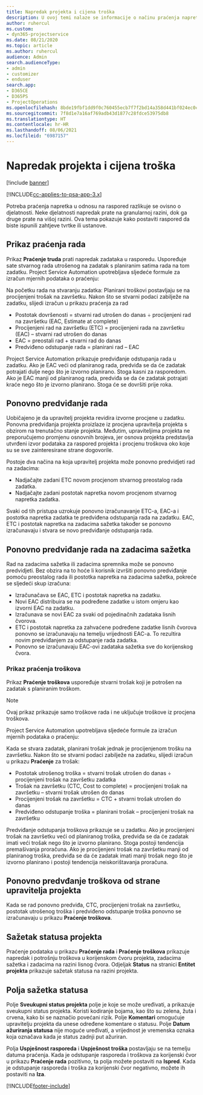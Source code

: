 ```yaml
---
title: Napredak projekta i cijena troška
description: U ovoj temi nalaze se informacije o načinu praćenja napretka projekta i potrošnje troškova.
author: ruhercul
ms.custom:
- dyn365-projectservice
ms.date: 08/21/2020
ms.topic: article
ms.author: ruhercul
audience: Admin
search.audienceType:
- admin
- customizer
- enduser
search.app:
- D365CE
- D365PS
- ProjectOperations
ms.openlocfilehash: 8bde19fbf1dd9f0c760455ecb7f7f2bd14a358d441bf024ec0cdefa42866f53e
ms.sourcegitcommit: 7f8d1e7a16af769adb43d1877c28fdce53975db8
ms.translationtype: HT
ms.contentlocale: hr-HR
ms.lasthandoff: 08/06/2021
ms.locfileid: "6987157"
---
```

# <a name="project-progress-and-cost-consumption"></a>Napredak projekta i cijena troška

[!include [banner](../includes/psa-now-project-operations.md)]

[!INCLUDE[cc-applies-to-psa-app-3.x](../includes/cc-applies-to-psa-app-3x.md)]

Potreba praćenja napretka u odnosu na raspored razlikuje se ovisno o djelatnosti. Neke djelatnosti napredak prate na granularnoj razini, dok ga druge prate na višoj razini. Ova tema pokazuje kako postaviti raspored da biste ispunili zahtjeve tvrtke ili ustanove.

## <a name="effort-tracking-view"></a>Prikaz praćenja rada

Prikaz **Praćenje truda** prati napredak zadataka u rasporedu. Uspoređuje sate stvarnog rada utrošenog na zadatak s planiranim satima rada na tom zadatku. Project Service Automation upotrebljava sljedeće formule za izračun mjernih podataka o praćenju:

Na početku rada na stvaranju zadatka: Planirani troškovi postavljaju se na procijenjeni trošak na završetku. Nakon što se stvarni podaci zabilježe na zadatku, slijedi izračun u prikazu praćenja za rad

- Postotak dovršenosti = stvarni rad utrošen do danas ÷ procijenjeni rad na završetku (EAC, Estimate at complete) 
- Procijenjeni rad na završetku (ETC) = procijenjeni rada na završetku (EAC) – stvarni rad utrošen do danas 
- EAC = preostali rad + stvarni rad do danas 
- Predviđeno odstupanje rada = planirani rad – EAC

Project Service Automation prikazuje predviđanje odstupanja rada u zadatku. Ako je EAC veći od planiranog rada, predviđa se da će zadatak potrajati dulje nego što je izvorno planirano. Stoga kasni za rasporedom. Ako je EAC manji od planiranog rada, predviđa se da će zadatak potrajati kraće nego što je izvorno planirano. Stoga će se dovršiti prije roka.

## <a name="reprojecting-effort"></a>Ponovno predviđanje rada

Uobičajeno je da upravitelj projekta revidira izvorne procjene u zadatku. Ponovna predviđanja projekta proizlaze iz procjena upravitelja projekta s obzirom na trenutačno stanje projekta. Međutim, upraviteljima projekta ne preporučujemo promjenu osnovnih brojeva, jer osnova projekta predstavlja utvrđeni izvor podataka za raspored projekta i procjenu troškova oko koje su se sve zainteresirane strane dogovorile.

Postoje dva načina na koja upravitelj projekta može ponovno predvidjeti rad na zadacima:

- Nadjačajte zadani ETC novom procjenom stvarnog preostalog rada zadatka. 
- Nadjačajte zadani postotak napretka novom procjenom stvarnog napretka zadatka.

Svaki od tih pristupa uzrokuje ponovno izračunavanje ETC-a, EAC-a i postotka napretka zadatka te predviđena odstupanja rada na zadatku. EAC, ETC i postotak napretka na zadacima sažetka također se ponovno izračunavaju i stvara se novo predviđanje odstupanja rada.

## <a name="reprojection-of-effort-on-summary-tasks"></a>Ponovno predviđanje rada na zadacima sažetka

Rad na zadacima sažetka ili zadacima spremnika može se ponovno predvidjeti. Bez obzira na to hoće li korisnik izvršiti ponovno predviđanje pomoću preostalog rada ili postotka napretka na zadacima sažetka, pokreće se sljedeći skup izračuna:

- Izračunačava se EAC, ETC i postotak napretka na zadatku.
- Novi EAC distribuira se na podređene zadatke u istom omjeru kao izvorni EAC na zadatku.
- Izračunava se novi EAC za svaki od pojedinačnih zadataka lisnih čvorova. 
- ETC i postotak napretka za zahvaćene podređene zadatke lisnih čvorova ponovno se izračunavaju na temelju vrijednosti EAC-a. To rezultira novim predviđanjem za odstupanje rada zadatka. 
- Ponovno se izračunavaju EAC-ovi zadataka sažetka sve do korijenskog čvora.

### <a name="cost-tracking-view"></a>Prikaz praćenja troškova 

Prikaz **Praćenje troškova** uspoređuje stvarni trošak koji je potrošen na zadatak s planiranim troškom. 

> [!NOTE]
> Ovaj prikaz prikazuje samo troškove rada i ne uključuje troškove iz procjena troškova. 

Project Service Automation upotrebljava sljedeće formule za izračun mjernih podataka o praćenju:

Kada se stvara zadatak, planirani trošak jednak je procijenjenom trošku na završetku. Nakon što se stvarni podaci zabilježe na zadatku, slijedi izračun u prikazu **Praćenje** za trošak:

 - Postotak utrošenog troška = stvarni trošak utrošen do danas ÷ procijenjeni trošak na završetku zadatka
 - Trošak na završetku (CTC, Cost to complete) = procijenjeni trošak na završetku – stvarni trošak utrošen do danas
 - Procijenjeni trošak na završetku = CTC + stvarni trošak utrošen do danas
 - Predviđeno odstupanje troška = planirani trošak – procijenjeni trošak na završetku

Predviđanje odstupanja troškova prikazuje se u zadatku. Ako je procijenjeni trošak na završetku veći od planiranog troška, predviđa se da će zadatak imati veći trošak nego što je izvorno planirano. Stoga postoji tendencija premašivanja proračuna. Ako je procijenjeni trošak na završetku manji od planiranog troška, predviđa se da će zadatak imati manji trošak nego što je izvorno planirano i postoji tendencija neiskorištavanja proračuna.

## <a name="project-managers-reprojection-of-cost"></a>Ponovno predvđanje troškova od strane upravitelja projekta

Kada se rad ponovno predviđa, CTC, procijenjeni trošak na završetku, postotak utrošenog troška i predviđeno odstupanje troška ponovno se izračunavaju u prikazu **Praćenje troškova**.

## <a name="project-status-summary"></a>Sažetak statusa projekta

Praćenje podataka u prikazu **Praćenje rada** i **Praćenje troškova** prikazuje napredak i potrošnju troškova u korijenskom čvoru projekta, zadacima sažetka i zadacima na razini lisnog čvora. Odjeljak **Status** na stranici **Entitet projekta** prikazuje sažetak statusa na razini projekta.

## <a name="status-summary-fields"></a>Polja sažetka statusa

Polje **Sveukupni status projekta** polje je koje se može uređivati, a prikazuje sveukupni status projekta. Koristi kodiranje bojama, kao što su zelena, žuta i crvena, kako bi se naznačio povećani rizik. Polje **Komentari** omogućuje upravitelju projekta da unese određene komentare o statusu. Polje **Datum ažuriranja statusa** nije moguće uređivati, a vrijednost je vremenska oznaka koja označava kada je status zadnji put ažuriran.

Polja **Uspješnost rasporeda** i **Uspješnost troška** postavljaju se na temelju datuma praćenja. Kada je odstupanje rasporeda i troškova za korijenski čvor u prikazu **Praćenje rada** pozitivno, ta polja možete postaviti na **Ispred**. Kada je odstupanje rasporeda i troška za korijenski čvor negativno, možete ih postaviti na **Iza**.


[!INCLUDE[footer-include](../includes/footer-banner.md)]